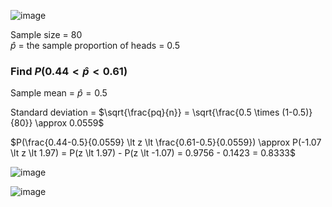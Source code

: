 
![image](https://github.com/user-attachments/assets/6595d8dc-ab44-4e8e-979f-50ac4dec2897)

Sample size = 80  
$\hat{p}$ = the sample proportion of heads = 0.5

### Find $P(0.44 \lt \hat{p} \lt 0.61)$

Sample mean = $\hat{p} = 0.5$  

Standard deviation = $\sqrt{\frac{pq}{n}} = \sqrt{\frac{0.5 \times (1-0.5)}{80}} \approx 0.0559$  

$P(\frac{0.44-0.5}{0.0559} \lt z \lt \frac{0.61-0.5}{0.0559}) \approx P(-1.07 \lt z \lt 1.97) = P(z \lt 1.97) - P(z \lt -1.07) = 0.9756 - 0.1423 = 0.8333$

![image](https://github.com/user-attachments/assets/9a2c1c9f-da44-42ec-8804-0f674ab7113f)

![image](https://github.com/user-attachments/assets/84dd60d7-32f9-4d32-b35d-8b64eda56e51)
